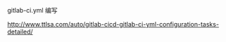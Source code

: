 

gitlab-ci.yml 编写

http://www.ttlsa.com/auto/gitlab-cicd-gitlab-ci-yml-configuration-tasks-detailed/

